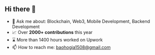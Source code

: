 ## Hi there 👋

- 💬 Ask me about: Blockchain, Web3, Mobile Development, Backend Development
- 📈 Over **2000+ contributions** this year
- ⌛ More than 1400 hours worked on Upwork
- 📫 How to reach me: baohogia1508@gmail.com

<!--
**BaoHG1508/BaoHG1508** is a ✨ _special_ ✨ repository because its `README.md` (this file) appears on your GitHub profile.

Here are some ideas to get you started:

- 🔭 I’m currently working on ...
- 🌱 I’m currently learning ...
- 👯 I’m looking to collaborate on ...
- 🤔 I’m looking for help with ...
- 💬 Ask me about ...
- 📫 How to reach me: ...
- 😄 Pronouns: ...
- ⚡ Fun fact: ...
-->
